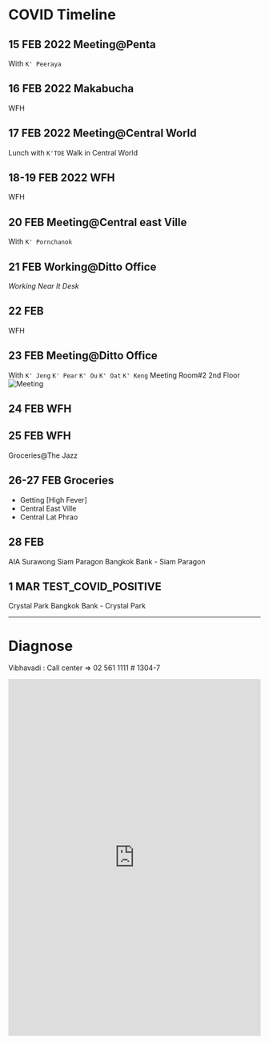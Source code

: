 <div class="container-lg">

# COVID Timeline

## 15 FEB 2022 Meeting@Penta
With `K' Peeraya`

## 16 FEB 2022 Makabucha
WFH

## 17 FEB 2022 Meeting@Central World
Lunch with `K'TOE`
Walk in Central World

## 18-19 FEB 2022 WFH
WFH

## 20 FEB Meeting@Central east Ville
With `K' Pornchanok`

## 21 FEB Working@Ditto Office
_Working Near It Desk_

## 22 FEB 
WFH

## 23 FEB Meeting@Ditto Office
With 
`K' Jeng`
`K' Pear`
`K' Ou`
`K' Oat`
`K' Keng`
Meeting Room#2 2nd Floor
![Meeting](./meeting.jpg)

## 24 FEB WFH

## 25 FEB WFH
Groceries@The Jazz 

## 26-27 FEB Groceries 
- Getting [High Fever]
- Central East Ville
- Central Lat Phrao

## 28 FEB
AIA Surawong
Siam Paragon
Bangkok Bank - Siam Paragon

## 1 MAR TEST_COVID_POSITIVE
Crystal Park
Bangkok Bank - Crystal Park
<hr/>

# Diagnose
Vibhavadi : Call center => 02 561 1111 # 1304-7

<iframe src="https://onedrive.live.com/embed?cid=7F8BEABFE91BC366&resid=7F8BEABFE91BC366%218143&authkey=AOegFMDQHT7adQ8&em=2" width="100%" height="712" frameborder="0" scrolling="no"></iframe>


</div>

